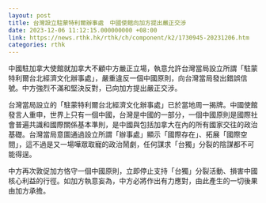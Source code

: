 ```yaml
---
layout: post
title: 台灣設立駐蒙特利爾辦事處　中國使館向加方提出嚴正交涉
date: 2023-12-06 11:12:15.000000000 +08:00
link: https://news.rthk.hk/rthk/ch/component/k2/1730945-20231206.htm
categories: rthk
---
```


中國駐加拿大使館就加拿大不顧中方嚴正立場，執意允許台灣當局設立所謂「駐蒙特利爾台北經濟文化辦事處」，嚴重違反一個中國原則，向台灣當局發出錯誤信號。中方強烈不滿和堅決反對，已向加方提出嚴正交涉。

台灣當局設立的「駐蒙特利爾台北經濟文化辦事處」已於當地周一揭牌。中國使館發言人重申，世界上只有一個中國，台灣是中國的一部分，一個中國原則是國際社會普遍共識和國際關係基本準則，是中國與包括加拿大在內的所有國家交往的政治基礎。台灣當局意圖通過設立所謂「辦事處」顯示「國際存在」、拓展「國際空間」，這不過是又一場嘩眾取寵的政治鬧劇，任何謀求「台獨」分裂的陰謀都不可能得逞。

中方再次敦促加方恪守一個中國原則，立即停止支持「台獨」分裂活動、損害中國核心利益的行徑。如加方執意妄為，中方必將作出有力應對，由此產生的一切後果由加方承擔。
